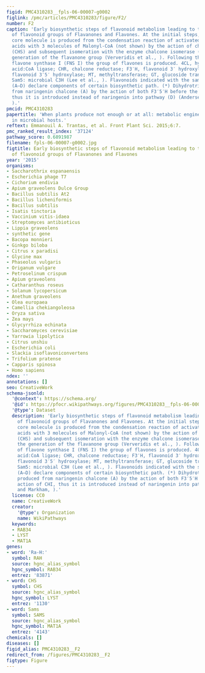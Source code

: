 ```yaml
---
figid: PMC4310283__fpls-06-00007-g0002
figlink: /pmc/articles/PMC4310283/figure/F2/
number: F2
caption: 'Early biosynthetic steps of flavonoid metabolism leading to the formation
  of flavonoid groups of Flavanones and Flavones. At the initial steps, the flavonoid
  core molecule is produced from the condensation reaction of activated hydroxinnamic
  acids with 3 molecules of Malonyl-CoA (not shown) by the action of chalcone synthase
  (CHS) and subsequent isomeration with the enzyme chalcone isomerase (CHI) for the
  generation of the flavanone group (Ververidis et al., ). Following the action of
  flavone synthase I (FNS I) the group of flavones is produced. 4CL, hydroxycinnamic
  acid:CoA ligase; CHR, chalcone reductase; F3′H, flavonoid 3′ hydroxylase; F3′5′H,
  flavonoid 3′5′ hydroxylase; MT, methyltransferase; GT, glucoside transferase and
  Sam5: microbial C3H (Lee et al., ). Flavonoids indicated with the same lettering
  (A–D) declare components of certain biosynthetic path. (*) Dihydrotricetin is produced
  from naringenin chalcone (A) by the action of both F3′5′H before the action of CHI,
  thus it is introduced instead of naringenin into pathway (D) (Andersen and Markham,
  ).'
pmcid: PMC4310283
papertitle: 'When plants produce not enough or at all: metabolic engineering of flavonoids
  in microbial hosts.'
reftext: Emmanouil A. Trantas, et al. Front Plant Sci. 2015;6:7.
pmc_ranked_result_index: '37124'
pathway_score: 0.6891987
filename: fpls-06-00007-g0002.jpg
figtitle: Early biosynthetic steps of flavonoid metabolism leading to the formation
  of flavonoid groups of Flavanones and Flavones
year: '2015'
organisms:
- Saccharothrix espanaensis
- Escherichia phage T7
- Cichorium endivia
- Apium graveolens Dulce Group
- Bacillus subtilis At2
- Bacillus licheniformis
- Bacillus subtilis
- Isatis tinctoria
- Vaccinium vitis-idaea
- Streptomyces antibioticus
- Lippia graveolens
- synthetic gene
- Bacopa monnieri
- Ginkgo biloba
- Citrus x paradisi
- Glycine max
- Phaseolus vulgaris
- Origanum vulgare
- Petroselinum crispum
- Apium graveolens
- Catharanthus roseus
- Solanum lycopersicum
- Anethum graveolens
- Olea europaea
- Camellia chekiangoleosa
- Oryza sativa
- Zea mays
- Glycyrrhiza echinata
- Saccharomyces cerevisiae
- Yarrowia lipolytica
- Citrus unshiu
- Escherichia coli
- Slackia isoflavoniconvertens
- Trifolium pratense
- Capparis spinosa
- Homo sapiens
ndex: ''
annotations: []
seo: CreativeWork
schema-jsonld:
  '@context': https://schema.org/
  '@id': https://pfocr.wikipathways.org/figures/PMC4310283__fpls-06-00007-g0002.html
  '@type': Dataset
  description: 'Early biosynthetic steps of flavonoid metabolism leading to the formation
    of flavonoid groups of Flavanones and Flavones. At the initial steps, the flavonoid
    core molecule is produced from the condensation reaction of activated hydroxinnamic
    acids with 3 molecules of Malonyl-CoA (not shown) by the action of chalcone synthase
    (CHS) and subsequent isomeration with the enzyme chalcone isomerase (CHI) for
    the generation of the flavanone group (Ververidis et al., ). Following the action
    of flavone synthase I (FNS I) the group of flavones is produced. 4CL, hydroxycinnamic
    acid:CoA ligase; CHR, chalcone reductase; F3′H, flavonoid 3′ hydroxylase; F3′5′H,
    flavonoid 3′5′ hydroxylase; MT, methyltransferase; GT, glucoside transferase and
    Sam5: microbial C3H (Lee et al., ). Flavonoids indicated with the same lettering
    (A–D) declare components of certain biosynthetic path. (*) Dihydrotricetin is
    produced from naringenin chalcone (A) by the action of both F3′5′H before the
    action of CHI, thus it is introduced instead of naringenin into pathway (D) (Andersen
    and Markham, ).'
  license: CC0
  name: CreativeWork
  creator:
    '@type': Organization
    name: WikiPathways
  keywords:
  - RAB34
  - LYST
  - MAT1A
genes:
- word: 'Ra-H:'
  symbol: RAH
  source: hgnc_alias_symbol
  hgnc_symbol: RAB34
  entrez: '83871'
- word: CHS
  symbol: CHS
  source: hgnc_alias_symbol
  hgnc_symbol: LYST
  entrez: '1130'
- word: Sams
  symbol: SAMS
  source: hgnc_alias_symbol
  hgnc_symbol: MAT1A
  entrez: '4143'
chemicals: []
diseases: []
figid_alias: PMC4310283__F2
redirect_from: /figures/PMC4310283__F2
figtype: Figure
---
```

